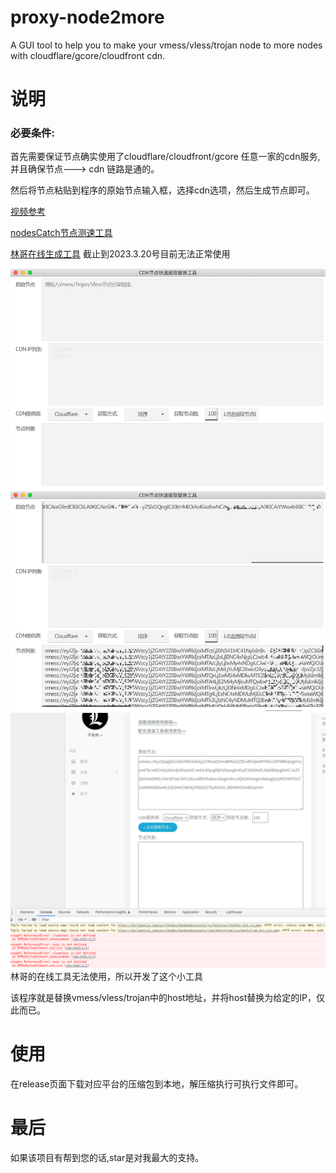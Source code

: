 # proxy-node2more

A GUI tool to help you to make your vmess/vless/trojan node to more nodes with cloudflare/gcore/cloudfront cdn.

# 说明
### 必要条件:
首先需要保证节点确实使用了cloudflare/cloudfront/gcore 任意一家的cdn服务,并且确保节点---> cdn 链路是通的。

然后将节点粘贴到程序的原始节点输入框，选择cdn选项，然后生成节点即可。

[视频参考](https://www.youtube.com/watch?v=Mme5yaLQE7Y&t=373s)

[nodesCatch节点测速工具](https://github.com/bulianglin/demo/blob/main/nodesCatch-V2.0.rar?raw=true)

[林哥在线生成工具](https://bulianglin.com/archives/cdn.html) 截止到2023.3.20号目前无法正常使用

![image.jpg](images/img.png)
![image2.jpg](images/img_1.png)
![img_2.jpg](images/img_2.png)
林哥的在线工具无法使用，所以开发了这个小工具

该程序就是替换vmess/vless/trojan中的host地址，并将host替换为给定的IP，仅此而已。

# 使用
在release页面下载对应平台的压缩包到本地，解压缩执行可执行文件即可。

# 最后
如果该项目有帮到您的话,star是对我最大的支持。

